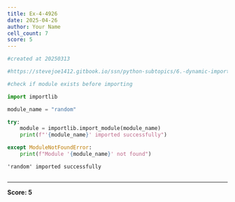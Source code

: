 ```yaml
---
title: Ex-4-4926
date: 2025-04-26
author: Your Name
cell_count: 7
score: 5
---
```


```python
#created at 20250313
```


```python
#https://stevejoe1412.gitbook.io/ssn/python-subtopics/6.-dynamic-imports
```


```python
#check if module exists before importing
```


```python
import importlib
```


```python
module_name = "random"
```


```python
try:
    module = importlib.import_module(module_name)
    print(f"'{module_name}' imported successfully")

except ModuleNotFoundError:
    print(f"Module '{module_name}' not found")
```

    'random' imported successfully



```python

```


---
**Score: 5**